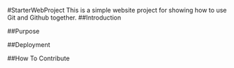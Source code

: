 #StarterWebProject
This is a simple website project for 
showing how to use Git and Github together.
##Introduction

##Purpose

##Deployment

##How To Contribute